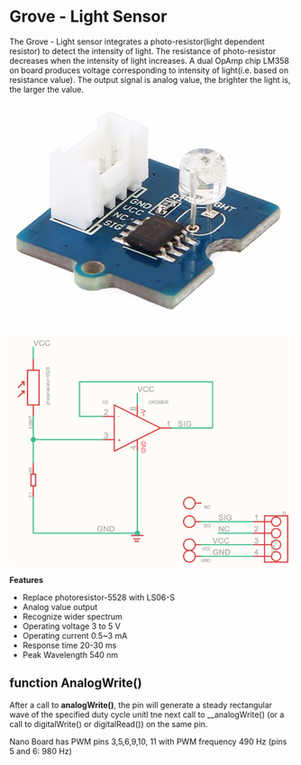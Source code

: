 # Grove - Light Sensor

The Grove - Light sensor integrates a photo-resistor(light dependent resistor) to detect the intensity of light. The resistance of photo-resistor decreases when the intensity of light increases. A dual OpAmp chip LM358 on board produces voltage corresponding to intensity of light(i.e. based on resistance value). The output signal is analog value, the brighter the light is, the larger the value.

![LightSensor](img/light_sensor.jpg)

![LightSensor schematic](img/light_sensor_sch.png)

**Features**
  - Replace photoresistor-5528 with LS06-S
  - Analog value output
  - Recognize wider spectrum
  - Operating voltage	3 to 5 V
  - Operating current	0.5~3 mA
  - Response time	20-30 ms
  - Peak Wavelength	540 nm

  ## function AnalogWrite()

  After a call to __analogWrite()__, the pin will generate a steady rectangular wave of the specified duty cycle unitl tne next call to __analogWrite() (or a call to digitalWrite() or digitalRead()) on the same pin. 

  Nano Board has PWM pins 3,5,6,9,10, 11 with PWM frequency 490 Hz (pins 5 and 6: 980 Hz) 

